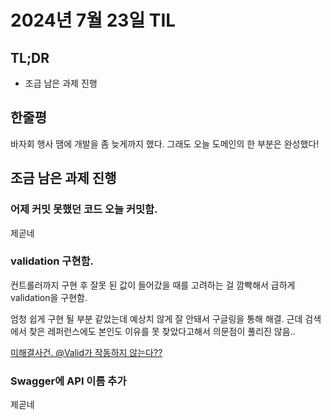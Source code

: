 # 2024년 7월 23일 TIL

## TL;DR

- 조금 남은 과제 진행

## 한줄평

바자회 행사 땜에 개발을 좀 늦게까지 했다. 그래도 오늘 도메인의 한 부분은 완성했다!

## 조금 남은 과제 진행

### 어제 커밋 못했던 코드 오늘 커밋함.

제곧네

### validation 구현함.

컨트롤러까지 구현 후 잘못 된 값이 들어갔을 때를 고려하는 걸 깜빡해서 급하게 validation을 구현함.

엄청 쉽게 구현 될 부분 같았는데 예상치 않게 잘 안돼서 구글링을 통해 해결. 근데 검색에서 찾은 레퍼런스에도 본인도 이유를 못 찾았다고해서 의문점이 풀리진 않음..

[미해결사건. @Valid가 작동하지 않는다??](https://devvkkid.tistory.com/237)

### Swagger에 API 이름 추가

제곧네
